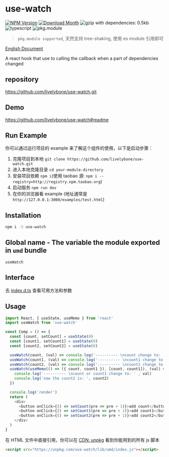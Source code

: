 # use-watch
[![NPM Version](http://img.shields.io/npm/v/use-watch.svg?style=flat-square)](https://www.npmjs.com/package/use-watch)
[![Download Month](http://img.shields.io/npm/dm/use-watch.svg?style=flat-square)](https://www.npmjs.com/package/use-watch)
![gzip with dependencies: 0.5kb](https://img.shields.io/badge/gzip--with--dependencies-0.5kb-brightgreen.svg "gzip with dependencies: 0.5kb")
![typescript](https://img.shields.io/badge/typescript-supported-blue.svg "typescript")
![pkg.module](https://img.shields.io/badge/pkg.module-supported-blue.svg "pkg.module")

> `pkg.module supported`, 天然支持 tree-shaking, 使用 es module 引用即可

[English Document](./README.md)

A react hook that use to calling the callback when a part of dependencies changed

## repository
https://github.com/livelybone/use-watch.git

## Demo
https://github.com/livelybone/use-watch#readme

## Run Example
你可以通过运行项目的 example 来了解这个组件的使用，以下是启动步骤：

1. 克隆项目到本地 `git clone https://github.com/livelybone/use-watch.git`
2. 进入本地克隆目录 `cd your-module-directory`
3. 安装项目依赖 `npm i`(使用 taobao 源: `npm i --registry=http://registry.npm.taobao.org`)
4. 启动服务 `npm run dev`
5. 在你的浏览器看 example (地址通常是 `http://127.0.0.1:3000/examples/test.html`)

## Installation
```bash
npm i -S use-watch
```

## Global name - The variable the module exported in `umd` bundle
`useWatch`

## Interface
去 [index.d.ts](./index.d.ts) 查看可用方法和参数

## Usage
```typescript jsx
import React, { useState, useMemo } from 'react'
import useWatch from 'use-watch'

const Comp = () => {
  const [count, setCount] = useState(0)
  const [count1, setCount1] = useState(0)
  const [count2, setCount2] = useState(0)

  useWatch(count, (val) => console.log('---------- \ncount change to: ', val), { immediate: true })
  useWatch(count1, (val) => console.log('---------- \ncount1 change to: ', val))
  useWatch(count2, (val) => console.log('---------- \ncount2 change to: ', val))
  useWatch(useMemo(() => ({ count, count1 }), [count, count1]), (val) => {
    console.log('---------- \ncount or count1 change to: ' , val)
    console.log('now the count2 is: ', count2)
  })

  console.log('render')
  return (
    <div>
      <button onClick={() => setCount(pre => pre + 1)}>add count</button>
      <button onClick={() => setCount1(pre => pre + 1)}>add count1</button>
      <button onClick={() => setCount2(pre => pre + 1)}>add count2</button>
    </div>
  )
}
```

在 HTML 文件中直接引用，你可以在 [CDN: unpkg](https://unpkg.com/use-watch/lib/umd/) 看到你能用到的所有 js 脚本
```html
<script src="https://unpkg.com/use-watch/lib/umd/index.js"></script>
```
